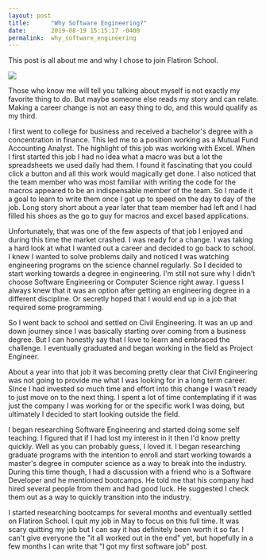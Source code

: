 ```yaml
---
layout: post
title:      "Why Software Engineering?"
date:       2019-08-19 15:15:17 -0400
permalink:  why_software_engineering
---
```


This post is all about me and why I chose to join Flatiron School.

![](https://media.giphy.com/media/xT0wlmhKIvJltvlrOg/giphy.gif)

Those who know me will tell you talking about myself is not exactly my favorite thing to do.  But maybe someone else reads my story and can relate.  Making a career change is not an easy thing to do, and this would qualify as my third.  

I first went to college for business and received a bachelor's degree with a concentration in finance.  This led me to a position working as a Mutual Fund Accounting Analyst.  The highlight of this job was working with Excel.  When I first started this job I had no idea what a macro was but a lot the spreadsheets we used daily had them.  I found it fascinating that you could click a button and all this work would magically get done.  I also noticed that the team member who was most familiar with writing the code for the macros appeared to be an indispensable member of the team.  So I made it a goal to learn to write them once I got up to speed on the day to day of the job.  Long story short about a year later that team member had left and I had filled his shoes as the go to guy for macros and excel based applications.  

Unfortunately, that was one of the few aspects of that job I enjoyed and during this time the market crashed.  I was ready for a change.  I was taking a hard look at what I wanted out a career and decided to go back to school.  I knew I wanted to solve problems daily and noticed I was watching engineering programs on the science channel regularly.  So I decided to start working towards a degree in engineering.  I'm still not sure why I didn't choose Software Engineering or Computer Science right away.  I guess I always knew that it was an option after getting an engineering degree in a different discipline.  Or secretly hoped that I would end up in a job that required some programming.

So I went back to school and settled on Civil Engineering.  It was an up and down journey since I was basically starting over coming from a business degree.  But I can honestly say that I love to learn and embraced the challenge.  I eventually graduated and began working in the field as Project Engineer.  

About a year into that job it was becoming pretty clear that Civil Engineering was not going to provide me what I was looking for in a long term career.  SInce I had invested so much time and effort into this change I wasn't ready to just move on to the next thing.  I spent a lot of time contemplating if it was just the company I was working for or the specific work I was doing, but ultimately I decided to start looking outside the field.  

I began researching Software Engineering and started doing some self teaching.  I figured that if I had lost my interest in it then I'd know pretty quickly.  Well as you can probably guess, I loved it.  I began researching graduate programs with the intention to enroll and start working towards a master's degree in computer science as a way to break into the industry.  During this time though, I had a discussion with a friend who is a Software Developer and he mentioned bootcamps.  He told me that his company had hired several people from them and had good luck.  He suggested I check them out as a way to quickly transition into the industry.  

I started researching bootcamps for several months and eventually settled on Flatiron School.  I quit my job in May to focus on this full time.  It was scary quitting my job but I can say it has definitely been worth it so far.  I can't give everyone the "it all worked out in the end" yet, but hopefully in a few months I can write that "I got my first software job" post.
